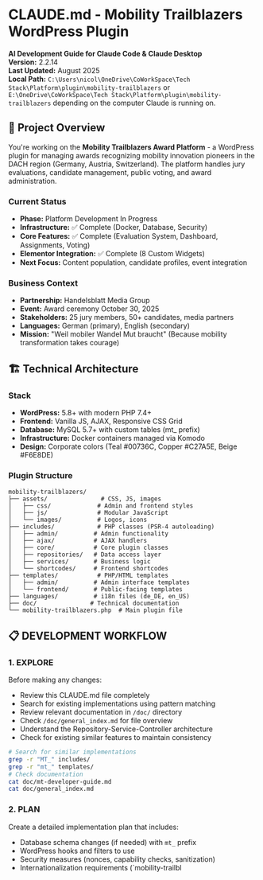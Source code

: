 # CLAUDE.md - Mobility Trailblazers WordPress Plugin

**AI Development Guide for Claude Code & Claude Desktop**  
**Version:** 2.2.14  
**Last Updated:** August 2025  
**Local Path:** `C:\Users\nicol\OneDrive\CoWorkSpace\Tech Stack\Platform\plugin\mobility-trailblazers` or `E:\OneDrive\CoWorkSpace\Tech Stack\Platform\plugin\mobility-trailblazers` depending on the computer Claude is running on.

## 🎯 Project Overview

You're working on the **Mobility Trailblazers Award Platform** - a WordPress plugin for managing awards recognizing mobility innovation pioneers in the DACH region (Germany, Austria, Switzerland). The platform handles jury evaluations, candidate management, public voting, and award administration.

### Current Status
- **Phase:** Platform Development In Progress
- **Infrastructure:** ✅ Complete (Docker, Database, Security)  
- **Core Features:** ✅ Complete (Evaluation System, Dashboard, Assignments, Voting)
- **Elementor Integration:** ✅ Complete (8 Custom Widgets)
- **Next Focus:** Content population, candidate profiles, event integration

### Business Context
- **Partnership:** Handelsblatt Media Group
- **Event:** Award ceremony October 30, 2025
- **Stakeholders:** 25 jury members, 50+ candidates, media partners
- **Languages:** German (primary), English (secondary)
- **Mission:** "Weil mobiler Wandel Mut braucht" (Because mobility transformation takes courage)

## 🏗️ Technical Architecture

### Stack
- **WordPress:** 5.8+ with modern PHP 7.4+
- **Frontend:** Vanilla JS, AJAX, Responsive CSS Grid
- **Database:** MySQL 5.7+ with custom tables (mt_ prefix)
- **Infrastructure:** Docker containers managed via Komodo
- **Design:** Corporate colors (Teal #00736C, Copper #C27A5E, Beige #F6E8DE)

### Plugin Structure
```
mobility-trailblazers/
├── assets/               # CSS, JS, images
│   ├── css/             # Admin and frontend styles
│   ├── js/              # Modular JavaScript
│   └── images/          # Logos, icons
├── includes/            # PHP classes (PSR-4 autoloading)
│   ├── admin/          # Admin functionality
│   ├── ajax/           # AJAX handlers
│   ├── core/           # Core plugin classes
│   ├── repositories/   # Data access layer
│   ├── services/       # Business logic
│   └── shortcodes/     # Frontend shortcodes
├── templates/           # PHP/HTML templates
│   ├── admin/          # Admin interface templates
│   └── frontend/       # Public-facing templates
├── languages/          # i18n files (de_DE, en_US)
├── doc/               # Technical documentation
└── mobility-trailblazers.php  # Main plugin file
```

## 📋 DEVELOPMENT WORKFLOW

### 1. EXPLORE
Before making any changes:
- Review this CLAUDE.md file completely
- Search for existing implementations using pattern matching
- Review relevant documentation in `/doc/` directory
- Check `/doc/general_index.md` for file overview
- Understand the Repository-Service-Controller architecture
- Check for existing similar features to maintain consistency

```bash
# Search for similar implementations
grep -r "MT_" includes/
grep -r "mt_" templates/
# Check documentation
cat doc/mt-developer-guide.md
cat doc/general_index.md
```

### 2. PLAN
Create a detailed implementation plan that includes:
- Database schema changes (if needed) with `mt_` prefix
- WordPress hooks and filters to use
- Security measures (nonces, capability checks, sanitization)
- Internationalization requirements (`mobility-trailbl